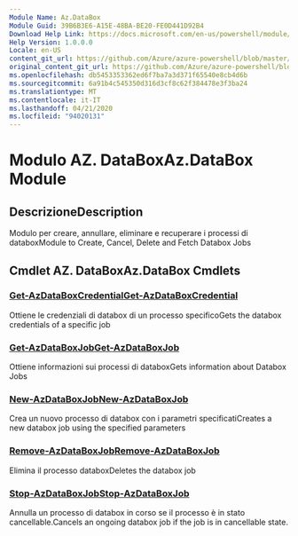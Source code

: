 ```yaml
---
Module Name: Az.DataBox
Module Guid: 39B6B3E6-A15E-48BA-BE20-FE0D441D92B4
Download Help Link: https://docs.microsoft.com/en-us/powershell/module/az.databox
Help Version: 1.0.0.0
Locale: en-US
content_git_url: https://github.com/Azure/azure-powershell/blob/master/src/DataBox/DataBox/help/Az.DataBox.md
original_content_git_url: https://github.com/Azure/azure-powershell/blob/master/src/DataBox/DataBox/help/Az.DataBox.md
ms.openlocfilehash: db5453353362ed6f7ba7a3d371f65540e8cb4d6b
ms.sourcegitcommit: 6a91b4c545350d316d3cf8c62f384478e3f3ba24
ms.translationtype: MT
ms.contentlocale: it-IT
ms.lasthandoff: 04/21/2020
ms.locfileid: "94020131"
---
```

# <span data-ttu-id="3be40-101">Modulo AZ. DataBox</span><span class="sxs-lookup"><span data-stu-id="3be40-101">Az.DataBox Module</span></span>
## <span data-ttu-id="3be40-102">Descrizione</span><span class="sxs-lookup"><span data-stu-id="3be40-102">Description</span></span>
<span data-ttu-id="3be40-103">Modulo per creare, annullare, eliminare e recuperare i processi di databox</span><span class="sxs-lookup"><span data-stu-id="3be40-103">Module to Create, Cancel, Delete and Fetch Databox Jobs</span></span>

## <span data-ttu-id="3be40-104">Cmdlet AZ. DataBox</span><span class="sxs-lookup"><span data-stu-id="3be40-104">Az.DataBox Cmdlets</span></span>
### [<span data-ttu-id="3be40-105">Get-AzDataBoxCredential</span><span class="sxs-lookup"><span data-stu-id="3be40-105">Get-AzDataBoxCredential</span></span>](Get-AzDataBoxCredential.md)
<span data-ttu-id="3be40-106">Ottiene le credenziali di databox di un processo specifico</span><span class="sxs-lookup"><span data-stu-id="3be40-106">Gets the databox credentials of a specific job</span></span>

### [<span data-ttu-id="3be40-107">Get-AzDataBoxJob</span><span class="sxs-lookup"><span data-stu-id="3be40-107">Get-AzDataBoxJob</span></span>](Get-AzDataBoxJob.md)
<span data-ttu-id="3be40-108">Ottiene informazioni sui processi di databox</span><span class="sxs-lookup"><span data-stu-id="3be40-108">Gets information about Databox Jobs</span></span>

### [<span data-ttu-id="3be40-109">New-AzDataBoxJob</span><span class="sxs-lookup"><span data-stu-id="3be40-109">New-AzDataBoxJob</span></span>](New-AzDataBoxJob.md)
<span data-ttu-id="3be40-110">Crea un nuovo processo di databox con i parametri specificati</span><span class="sxs-lookup"><span data-stu-id="3be40-110">Creates a new databox job using the specified parameters</span></span>

### [<span data-ttu-id="3be40-111">Remove-AzDataBoxJob</span><span class="sxs-lookup"><span data-stu-id="3be40-111">Remove-AzDataBoxJob</span></span>](Remove-AzDataBoxJob.md)
<span data-ttu-id="3be40-112">Elimina il processo databox</span><span class="sxs-lookup"><span data-stu-id="3be40-112">Deletes the databox job</span></span>

### [<span data-ttu-id="3be40-113">Stop-AzDataBoxJob</span><span class="sxs-lookup"><span data-stu-id="3be40-113">Stop-AzDataBoxJob</span></span>](Stop-AzDataBoxJob.md)
<span data-ttu-id="3be40-114">Annulla un processo di databox in corso se il processo è in stato cancellable.</span><span class="sxs-lookup"><span data-stu-id="3be40-114">Cancels an ongoing databox job if the job is in cancellable state.</span></span>

